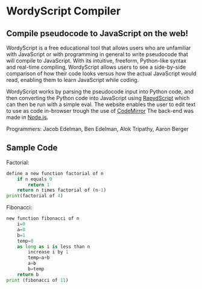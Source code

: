 WordyScript Compiler
=========

Compile pseudocode to JavaScript on the web!
-------------------------------

<p>WordyScript is a free educational tool that allows users who are unfamiliar with JavaScript or with programming in general to write pseudocode that will compile to JavaScript.  With its intuitive, freeform, Python-like syntax and real-time compiling, WordyScript allows users to see a side-by-side comparison of how their code looks versus how the actual JavaScript would read, enabling them to learn JavaScript while coding.</p>

<p>WordyScript works by parsing the pseudocode input into Python code, and then converting the Python code into JavaScript using <a href=http://rapydscript.pyjeon.com/>RapydScript</a> which can then be run with a simple eval.  The website enables the user to edit text to use as code in-browser trough the use of <a href=http://codemirror.net/>CodeMirror</a> The back-end was made in <a href="nodejs.org">Node.js</a>.</p>

Programmers:
Jacob Edelman, Ben Edelman, Alok Tripathy, Aaron Berger

Sample Code
------------
Factorial:
```python
define a new function factorial of n
	if n equals 0
		return 1
	return n times factorial of (n-1)
print(factorial of 4)
```
Fibonacci:
```python
new function fibonacci of n
	i=0
	a=0
	b=1
	temp=0
	as long as i is less than n
		increase i by 1
		temp=a+b
		a=b
		b=temp
	return b
print (fibonacci of 11)
```
